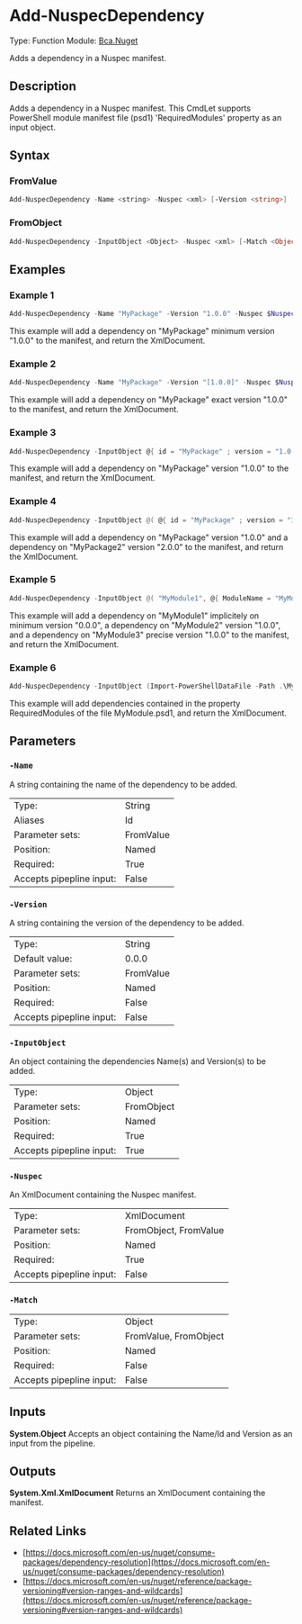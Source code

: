 # Add-NuspecDependency
Type: Function
Module: [Bca.Nuget](../ReadMe.md)

Adds a dependency in a Nuspec manifest.
## Description
Adds a dependency in a Nuspec manifest.
This CmdLet supports PowerShell module manifest file (psd1) 'RequiredModules' property as an input object.
## Syntax
### FromValue
```powershell
Add-NuspecDependency -Name <string> -Nuspec <xml> [-Version <string>] [-Match <Object>] [<CommonParameters>]
```
### FromObject
```powershell
Add-NuspecDependency -InputObject <Object> -Nuspec <xml> [-Match <Object>] [<CommonParameters>]
```
## Examples
### Example 1
```powershell
Add-NuspecDependency -Name "MyPackage" -Version "1.0.0" -Nuspec $NuspecManifest
```
This example will add a dependency on "MyPackage" minimum version "1.0.0" to the manifest, and return the XmlDocument.
### Example 2
```powershell
Add-NuspecDependency -Name "MyPackage" -Version "[1.0.0]" -Nuspec $NuspecManifest
```
This example will add a dependency on "MyPackage" exact version "1.0.0" to the manifest, and return the XmlDocument.
### Example 3
```powershell
Add-NuspecDependency -InputObject @{ id = "MyPackage" ; version = "1.0.0" } -Nuspec $NuspecManifest
```
This example will add a dependency on "MyPackage" version "1.0.0" to the manifest, and return the XmlDocument.
### Example 4
```powershell
Add-NuspecDependency -InputObject @( @{ id = "MyPackage" ; version = "1.0.0" } , @{ id = "MyPackage2" ; version = "2.0.0" } ) -Nuspec $NuspecManifest
```
This example will add a dependency on "MyPackage" version "1.0.0" and a dependency on "MyPackage2" version "2.0.0" to the manifest, and return the XmlDocument.
### Example 5
```powershell
Add-NuspecDependency -InputObject @( "MyModule1", @{ ModuleName = "MyModule2" ; ModuleVersion = "1.0.0" }, @{ ModuleName = "MyModule3" ; RequiredVersion = "1.0.0" } ) -Nuspec $NuspecManifest
```
This example will add a dependency on "MyModule1" implicitely on minimum version "0.0.0", a dependency on "MyModule2" version "1.0.0", and a dependency on "MyModule3" precise version "1.0.0" to the manifest, and return the XmlDocument.
### Example 6
```powershell
Add-NuspecDependency -InputObject (Import-PowerShellDataFile -Path .\MyModule.psd1).RequiredModules -Nuspec $NuspecManifest
```
This example will add dependencies contained in the property RequiredModules of the file MyModule.psd1, and return the XmlDocument.
## Parameters
### `-Name`
A string containing the name of the dependency to be added.

| | |
|:-|:-|
|Type:|String|
|Aliases|Id|
|Parameter sets:|FromValue|
|Position:|Named|
|Required:|True|
|Accepts pipepline input:|False|

### `-Version`
A string containing the version of the dependency to be added.

| | |
|:-|:-|
|Type:|String|
|Default value:|0.0.0|
|Parameter sets:|FromValue|
|Position:|Named|
|Required:|False|
|Accepts pipepline input:|False|

### `-InputObject`
An object containing the dependencies Name(s) and Version(s) to be added.

| | |
|:-|:-|
|Type:|Object|
|Parameter sets:|FromObject|
|Position:|Named|
|Required:|True|
|Accepts pipepline input:|True|

### `-Nuspec`
An XmlDocument containing the Nuspec manifest.

| | |
|:-|:-|
|Type:|XmlDocument|
|Parameter sets:|FromObject, FromValue|
|Position:|Named|
|Required:|True|
|Accepts pipepline input:|False|

### `-Match`

| | |
|:-|:-|
|Type:|Object|
|Parameter sets:|FromValue, FromObject|
|Position:|Named|
|Required:|False|
|Accepts pipepline input:|False|

## Inputs
**System.Object**
Accepts an object containing the Name/Id and Version as an input from the pipeline.
## Outputs
**System.Xml.XmlDocument**
Returns an XmlDocument containing the manifest.
## Related Links
- [https://docs.microsoft.com/en-us/nuget/consume-packages/dependency-resolution](https://docs.microsoft.com/en-us/nuget/consume-packages/dependency-resolution)
- [https://docs.microsoft.com/en-us/nuget/reference/package-versioning#version-ranges-and-wildcards](https://docs.microsoft.com/en-us/nuget/reference/package-versioning#version-ranges-and-wildcards)
